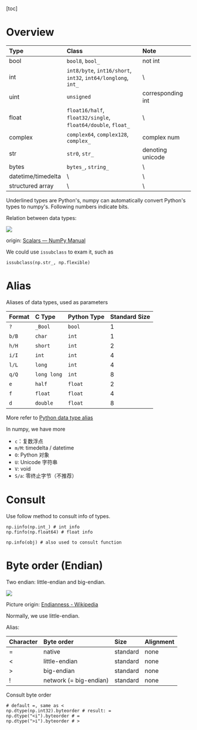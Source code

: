 [toc]

# Overview

| Type               | Class                                                               | Note              |
|:-------------------|:--------------------------------------------------------------------|:------------------|
| bool               | `bool8`, `bool_`                                                    | not int           |
| int                | `int8/byte`, `int16/short`,<br/> `int32`, `int64/longlong`, `int_`  | \                 |
| uint               | `unsigned`                                                          | corresponding int |
| float              | `float16/half`, `float32/single`,<br/> `float64/double`, `float_`   | \                 |
| complex            | `complex64`, `complex128`, `complex_`                               | complex num       |
| str                | `str0`, `str_`                                                      | denoting unicode  |
| bytes              | `bytes_`, `string_`                                                 | \                 |
| datetime/timedelta | \                                                                   | \                 |
| structured array   | \                                                                   | \                 |

Underlined types are Python's, 
numpy can automatically convert Python's types to numpy's.
Following numbers indicate bits.

Relation between data types:

![](https://numpy.org/devdocs/_images/dtype-hierarchy.png)

origin: [Scalars — NumPy Manual](https://numpy.org/doc/stable/reference/arrays.scalars.html)

We could use `issubclass` to exam it, such as
```python3
issubclass(np.str_, np.flexible)
```

# Alias
Aliases of data types, used as parameters

| Format  | C Type       | Python Type   | Standard Size   |
|:--------|:-------------|:--------------|:----------------|
| `?`     | `_Bool`      | `bool`        | 1               |
| `b/B`   | `char`       | `int`         | 1               |
| `h/H`   | `short`      | `int`         | 2               |
| `i/I`   | `int`        | `int`         | 4               |
| `l/L`   | `long`       | `int`         | 4               |
| `q/Q`   | `long long`  | `int`         | 8               |
| `e`     | `half`       | `float`       | 2               |
| `f`     | `float`      | `float`       | 4               |
| `d`     | `double`     | `float`       | 8               |
More refer to [Python data type alias](https://docs.python.org/3/library/struct.html)

In numpy, we have more
- `c`：复数浮点
- `m/M`: timedelta / datetime
- `O`: Python 对象
- `U`: Unicode 字符串
- `V`: void
- `S/a`: 零终止字节（不推荐）


# Consult
Use follow method to consult info of types.
```python3
np.iinfo(np.int_) # int info
np.finfo(np.float64) # float info

np.info(obj) # also used to consult function
```

# Byte order (Endian)
Two endian: little-endian and big-endian.

![](https://qnimg.lovevivian.cn/cs-endian-1.jpg)

Picture origin: [Endianness - Wikipedia](https://en.wikipedia.org/wiki/Endianness)

Normally, we use little-endian.

Alias:

| Character | Byte order             | Size     | Alignment   |
|:----------|:-----------------------|:---------|:------------|
| =         | native                 | standard | none        |
| <         | little-endian          | standard | none        |
| \>        | big-endian             | standard | none        |
| !         | network (= big-endian) | standard | none        |

Consult byte order
```python3
# default =, same as <
np.dtype(np.int32).byteorder # result: =
np.dtype("<i").byteorder # =
np.dtype(">i").byteorder # >
```

